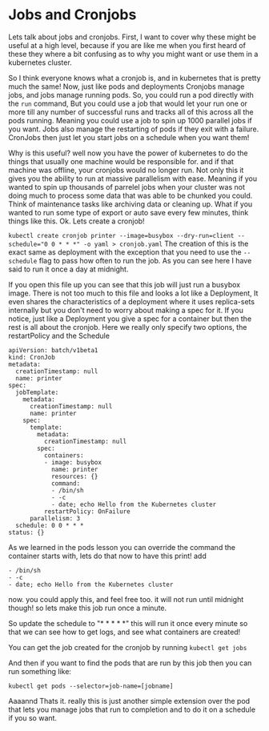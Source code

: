 # Jobs and Cronjobs

Lets talk about jobs and cronjobs. First, I want to cover why these might be useful at a high level, because if you are like me when you first heard of these they where a bit confusing as to why you might want or use them in a kubernetes cluster.

So I think everyone knows what a cronjob is, and in kubernetes that is pretty much the same! Now, just like pods and deployments Cronjobs manage jobs, and jobs manage running pods. So, you could run a pod directly with the `run` command, But you could use a job that would let your run one or more till any number of successful runs and tracks all of this across all the pods running. Meaning you could use a job to spin up 1000 parallel jobs if you want. Jobs also manage the restarting of pods if they exit with a failure. CronJobs then just let you start jobs on a schedule when you want them!

Why is this useful? well now you have the power of kubernetes to do the things that usually one machine would be responsible for. and if that machine was offline, your cronjobs would no longer run. Not only this it gives you the ability to run at massive parallelism with ease. Meaning if you wanted to spin up thousands of parrelel jobs when your cluster was not doing much to process some data that was able to be chunked you could. Think of maintenance tasks like archiving data or cleaning up. What if you wanted to run some type of export or auto save every few minutes, think things like this. Ok. Lets create a cronjob!

`kubectl create cronjob printer --image=busybox --dry-run=client --schedule="0 0 * * *" -o yaml > cronjob.yaml` The creation of this is the exact same as deployment with the exception that you need to use the `--schedule` flag to pass how often to run the job. As you can see here I have said to run it once a day at midnight.

If you open this file up you can see that this job will just run a busybox image. There is not too much to this file and looks a lot like a Deployment, It even shares the characteristics of a deployment where it uses replica-sets internally but you don't need to worry about making a spec for it. If you notice, just like a Deployment you give a spec for a container but then the rest is all about the cronjob. Here we really only specify two options, the restartPolicy and the Schedule

```
apiVersion: batch/v1beta1
kind: CronJob
metadata:
  creationTimestamp: null
  name: printer
spec:
  jobTemplate:
    metadata:
      creationTimestamp: null
      name: printer
    spec:
      template:
        metadata:
          creationTimestamp: null
        spec:
          containers:
          - image: busybox
            name: printer
            resources: {}
            command:
            - /bin/sh
            - -c
            - date; echo Hello from the Kubernetes cluster
          restartPolicy: OnFailure
      parallelism: 3
  schedule: 0 0 * * *
status: {}
```

As we learned in the pods lesson you can override the command the container starts with, lets do that now to have this print! add
```
- /bin/sh
- -c
- date; echo Hello from the Kubernetes cluster
```

now. you could apply this, and feel free too. it will not run until midnight though! so lets make this job run once a minute.

So update the schedule to "* * * * *" this will run it once every minute so that we can see how to get logs, and see what containers are created!

You can get the job created for the cronjob by running
`kubectl get jobs`

And then if you want to find the pods that are run by this job then you can run something like:

`kubectl get pods --selector=job-name=[jobname]`

Aaaannd Thats it. really this is just another simple extension over the pod that lets you manage jobs that run to completion and to do it on a schedule if you so want.
